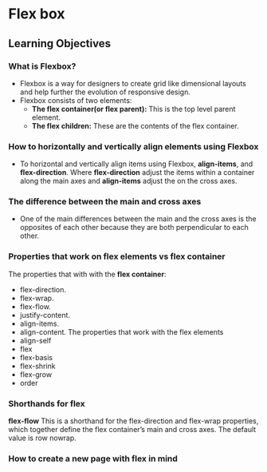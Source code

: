 # Flex box
## Learning Objectives
### What is Flexbox?
* Flexbox is a  way for designers to create grid like dimensional layouts and help further the evolution of responsive design.
* Flexbox consists of two elements:
	* **The flex container(or flex parent):** This is the top level parent element. 
	* **The flex children:** These are the contents of the flex container.

### How to horizontally and vertically align elements using Flexbox
* To horizontal and vertically align items using Flexbox, **align-items**, and **flex-direction**.  Where **flex-direction** adjust the items within a container along the main axes and **align-items** adjust the on the cross axes.

### The difference between the main and cross axes
* One of the main differences between the main and the cross axes is the opposites of each other because they are both perpendicular to each other.
### Properties that work on flex elements vs flex container
The properties that with with the **flex container**:
* flex-direction.
* flex-wrap.
* flex-flow.
* justify-content.
* align-items.
* align-content.
The properties that work with the flex elements
* align-self
* flex
* flex-basis
* flex-shrink
* flex-grow
* order

### Shorthands for flex
**flex-flow**
This is a shorthand for the flex-direction and flex-wrap properties, which together define the flex container’s main and cross axes. The default value is row nowrap.

### How to create a new page with flex in mind
